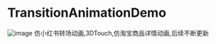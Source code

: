 # TransitionAnimationDemo
![image](https://github.com/turbo1992/TransitionAnimationDemo/raw/master/TransitionAnimation.gif)
仿小红书转场动画,3DTouch,仿淘宝商品详情动画,后续不断更新
